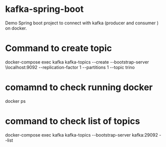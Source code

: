 # kafka-spring-boot
Demo Spring boot project to connect with kafka  (producer and consumer ) on docker.

# Command to create topic
docker-compose exec kafka kafka-topics --create --bootstrap-server \localhost:9092 --replication-factor 1 --partitions 1 --topic trino

# comamnd to check running docker
docker ps

# command to check list of topics
docker-compose exec kafka kafka-topics --bootstrap-server kafka:29092 --list
